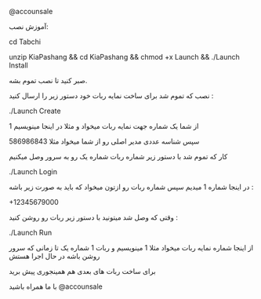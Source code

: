 

@accounsale

آموزش نصب:

cd Tabchi

unzip KiaPashang && cd KiaPashang && chmod +x Launch && ./Launch Install

صبر کنید تا نصب تموم بشه.

نصب که تموم شد برای ساخت نمایه ربات خود دستور زیر را ارسال کنید :

./Launch Create

از شما یک شماره جهت نمایه ربات میخواد و مثلا در اینجا مینویسیم 1

سپس شناسه عددی مدیر اصلی رو از شما میخواد مثلا 586986843

کار که تموم شد با دستور زیر شماره ربات شماره یک رو به سرور وصل میکنیم

./Launch Login

در اینجا شماره 1 میدیم سپس شماره ربات رو ازتون میخواد که باید به صورت زیر باشه :

+12345679000

وقتی که وصل شد میتونید با دستور زیر ربات رو روشن کنید :

./Launch Run

از اینجا شماره نمایه ربات میخواد مثلا 1 مینویسیم و ربات 1 شماره یک تا زمانی که سرور روشن باشه در حال اجرا هستش

برای ساخت ربات های بعدی هم همینجوری پیش برید

با ما همراه باشید @accounsale

